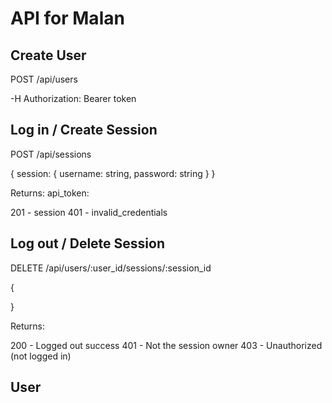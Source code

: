 # API for Malan

## Create User

POST /api/users

-H Authorization: Bearer token


## Log in / Create Session

POST /api/sessions

{
  session: {
    username: string,
    password: string
  }
}

Returns: api_token:

201 - session
401 - invalid_credentials

## Log out / Delete Session

DELETE /api/users/:user_id/sessions/:session_id

{

}

Returns:

200 - Logged out success
401 - Not the session owner
403 - Unauthorized (not logged in)


## User
